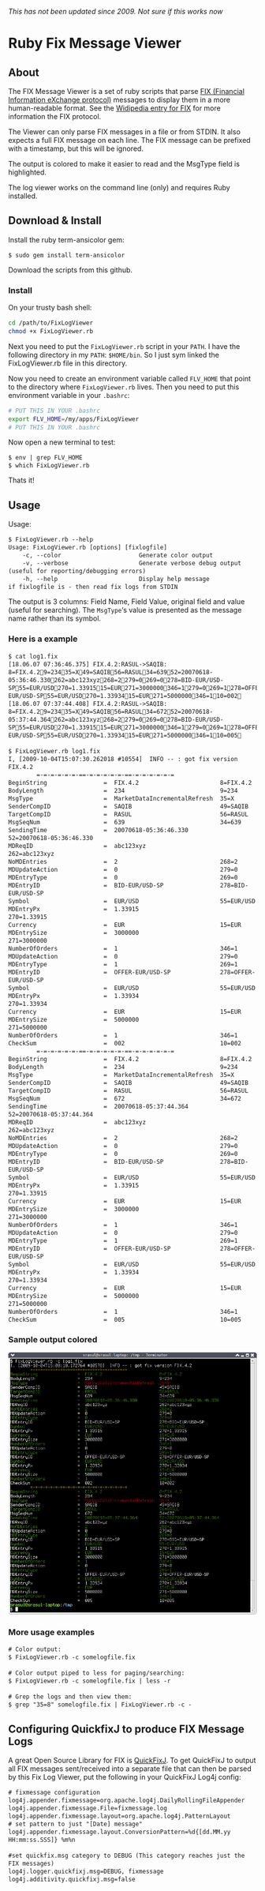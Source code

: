 _This has not been updated since 2009. Not sure if this works now_

# Ruby Fix Message Viewer

## About

The FIX Message Viewer is a set of ruby scripts that parse [FIX (Financial Information eXchange protocol)](http://www.fixprotocol.org/) messages to display them in a more human-readable format. See the [Widipedia entry for FIX](http://en.wikipedia.org/wiki/Financial_Information_eXchange) for more information the FIX protocol.

The Viewer can only parse FIX messages in a file or from STDIN. It also expects a full FIX message on each line. The FIX message can be prefixed with a timestamp, but this will be ignored.

The output is colored to make it easier to read and the MsgType field is highlighted.

The log viewer works on the command line (only) and requires Ruby installed.

## Download & Install
Install the ruby term-ansicolor gem:

```
$ sudo gem install term-ansicolor
```

Download the scripts from this github.

### Install
On your trusty bash shell:
```bash
cd /path/to/FixLogViewer
chmod +x FixLogViewer.rb
```
Next you need to put the `FixLogViewer.rb` script in your `PATH`. I have the following directory in my `PATH`: `$HOME/bin`. So I just sym linked the FixLogViewer.rb file in this directory.

Now you need to create an environment variable called `FLV_HOME` that point to the directory where `FixLogViewer.rb` lives. Then you need to put this environment variable in your `.bashrc`:
```bash
# PUT THIS IN YOUR .bashrc
export FLV_HOME=/my/apps/FixLogViewer
# PUT THIS IN YOUR .bashrc
```
Now open a new terminal to test:
```
$ env | grep FLV_HOME
$ which FixLogViewer.rb
```
Thats it!

## Usage
Usage:
```
$ FixLogViewer.rb --help
Usage: FixLogViewer.rb [options] [fixlogfile]
    -c, --color                      Generate color output
    -v, --verbose                    Generate verbose debug output (useful for reporting/debugging errors)
    -h, --help                       Display help message
if fixlogfile is - then read fix logs from STDIN
```
The output is 3 columns: Field Name, Field Value, original field and value (useful for searching). The `MsgType`‘s value is presented as the message name rather than its symbol.
### Here is a example
```
$ cat log1.fix
[18.06.07 07:36:46.375] FIX.4.2:RASUL->SAQIB: 8=FIX.4.29=23435=X49=SAQIB56=RASUL34=63952=20070618-05:36:46.330262=abc123xyz268=2279=0269=0278=BID-EUR/USD-SP55=EUR/USD270=1.3391515=EUR271=3000000346=1279=0269=1278=OFFER-EUR/USD-SP55=EUR/USD270=1.3393415=EUR271=5000000346=110=002
[18.06.07 07:37:44.408] FIX.4.2:RASUL->SAQIB: 8=FIX.4.29=23435=X49=SAQIB56=RASUL34=67252=20070618-05:37:44.364262=abc123xyz268=2279=0269=0278=BID-EUR/USD-SP55=EUR/USD270=1.3391515=EUR271=3000000346=1279=0269=1278=OFFER-EUR/USD-SP55=EUR/USD270=1.3393415=EUR271=5000000346=110=005

$ FixLogViewer.rb log1.fix
I, [2009-10-04T15:07:30.262018 #10554]  INFO -- : got fix version FIX.4.2
        =-=-=-=-=-=-==-=-=-=-=-=-==-=-=-=-=-=-=
BeginString                =  FIX.4.2                       8=FIX.4.2
BodyLength                 =  234                           9=234
MsgType                    =  MarketDataIncrementalRefresh  35=X
SenderCompID               =  SAQIB                         49=SAQIB
TargetCompID               =  RASUL                         56=RASUL
MsgSeqNum                  =  639                           34=639
SendingTime                =  20070618-05:36:46.330         52=20070618-05:36:46.330
MDReqID                    =  abc123xyz                     262=abc123xyz
NoMDEntries                =  2                             268=2
MDUpdateAction             =  0                             279=0
MDEntryType                =  0                             269=0
MDEntryID                  =  BID-EUR/USD-SP                278=BID-EUR/USD-SP
Symbol                     =  EUR/USD                       55=EUR/USD
MDEntryPx                  =  1.33915                       270=1.33915
Currency                   =  EUR                           15=EUR
MDEntrySize                =  3000000                       271=3000000
NumberOfOrders             =  1                             346=1
MDUpdateAction             =  0                             279=0
MDEntryType                =  1                             269=1
MDEntryID                  =  OFFER-EUR/USD-SP              278=OFFER-EUR/USD-SP
Symbol                     =  EUR/USD                       55=EUR/USD
MDEntryPx                  =  1.33934                       270=1.33934
Currency                   =  EUR                           15=EUR
MDEntrySize                =  5000000                       271=5000000
NumberOfOrders             =  1                             346=1
CheckSum                   =  002                           10=002
        =-=-=-=-=-=-==-=-=-=-=-=-==-=-=-=-=-=-=
BeginString                =  FIX.4.2                       8=FIX.4.2
BodyLength                 =  234                           9=234
MsgType                    =  MarketDataIncrementalRefresh  35=X
SenderCompID               =  SAQIB                         49=SAQIB
TargetCompID               =  RASUL                         56=RASUL
MsgSeqNum                  =  672                           34=672
SendingTime                =  20070618-05:37:44.364         52=20070618-05:37:44.364
MDReqID                    =  abc123xyz                     262=abc123xyz
NoMDEntries                =  2                             268=2
MDUpdateAction             =  0                             279=0
MDEntryType                =  0                             269=0
MDEntryID                  =  BID-EUR/USD-SP                278=BID-EUR/USD-SP
Symbol                     =  EUR/USD                       55=EUR/USD
MDEntryPx                  =  1.33915                       270=1.33915
Currency                   =  EUR                           15=EUR
MDEntrySize                =  3000000                       271=3000000
NumberOfOrders             =  1                             346=1
MDUpdateAction             =  0                             279=0
MDEntryType                =  1                             269=1
MDEntryID                  =  OFFER-EUR/USD-SP              278=OFFER-EUR/USD-SP
Symbol                     =  EUR/USD                       55=EUR/USD
MDEntryPx                  =  1.33934                       270=1.33934
Currency                   =  EUR                           15=EUR
MDEntrySize                =  5000000                       271=5000000
NumberOfOrders             =  1                             346=1
CheckSum                   =  005                           10=005
```

### Sample output colored
![sample output](screenshot_001.png)
### More usage examples
```
# Color output:
$ FixLogViewer.rb -c somelogfile.fix

# Color output piped to less for paging/searching:
$ FixLogViewer.rb -c somelogfile.fix | less -r

# Grep the logs and then view them:
$ grep "35=8" somelogfile.fix | FixLogViewer.rb -c -
```

## Configuring QuickfixJ to produce FIX Message Logs
A great Open Source Library for FIX is [QuickFixJ](https://www.quickfixj.org/). To get QuickFixJ to output all FIX messages sent/received into a separate file that can then be parsed by this Fix Log Viewer, put the following in your QuickFixJ Log4j config:
```
# fixmessage configuration
log4j.appender.fixmessage=org.apache.log4j.DailyRollingFileAppender
log4j.appender.fixmessage.File=fixmessage.log
log4j.appender.fixmessage.layout=org.apache.log4j.PatternLayout
# set pattern to just "[Date] message"
log4j.appender.fixmessage.layout.ConversionPattern=%d{[dd.MM.yy HH:mm:ss.SSS]} %m%n

#set quickfix.msg category to DEBUG (This category reaches just the FIX messages)
log4j.logger.quickfixj.msg=DEBUG, fixmessage
log4j.additivity.quickfixj.msg=false
```